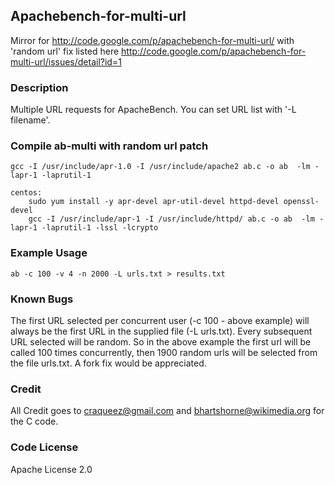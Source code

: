 ## Apachebench-for-multi-url

Mirror for http://code.google.com/p/apachebench-for-multi-url/ with 'random url' fix listed here http://code.google.com/p/apachebench-for-multi-url/issues/detail?id=1

### Description

Multiple URL requests for ApacheBench. You can set URL list with '-L filename'.


### Compile ab-multi with random url patch

```
gcc -I /usr/include/apr-1.0 -I /usr/include/apache2 ab.c -o ab  -lm -lapr-1 -laprutil-1

centos:
    sudo yum install -y apr-devel apr-util-devel httpd-devel openssl-devel
    gcc -I /usr/include/apr-1 -I /usr/include/httpd/ ab.c -o ab  -lm -lapr-1 -laprutil-1 -lssl -lcrypto
```

### Example Usage

```
ab -c 100 -v 4 -n 2000 -L urls.txt > results.txt
```

### Known Bugs

The first URL selected per concurrent user (-c 100 - above example) will always be the first URL in the supplied file (-L urls.txt). Every subsequent URL selected will be random. So in the above example the first url will be called 100 times concurrently, then 1900 random urls will be selected from the file urls.txt. A fork fix would be appreciated.

### Credit

All Credit goes to craqueez@gmail.com and bhartshorne@wikimedia.org for the C code.

### Code License

Apache License 2.0
